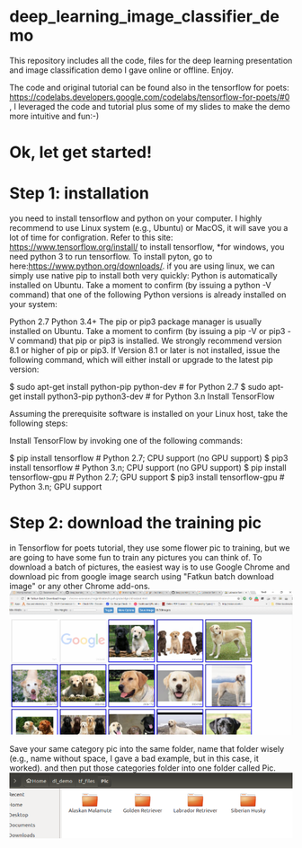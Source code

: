 # deep_learning_image_classifier_demo

This repository includes all the code, files for the deep learning presentation and image classification demo I gave online or offline. Enjoy.

The code and original tutorial can be found also in the tensorflow for poets: https://codelabs.developers.google.com/codelabs/tensorflow-for-poets/#0 , I leveraged the code and tutorial plus some of my slides to make the demo more intuitive and fun:-) 


# Ok, let get started!

# Step 1: installation 
you need to install tensorflow and python on your computer. I highly recommend to use Linux system (e.g., Ubuntu) or MacOS, it will save you a lot of time for configration. Refer to this site: https://www.tensorflow.org/install/ to install tensorflow, *for windows, you need python 3 to run tensorflow. To install pyton, go to here:https://www.python.org/downloads/. 
if you are using linux, we can simply use native pip to install both very quickly:
Python is automatically installed on Ubuntu. Take a moment to confirm (by issuing a python -V command) that one of the following Python versions is already installed on your system:

Python 2.7
Python 3.4+
The pip or pip3 package manager is usually installed on Ubuntu. Take a moment to confirm (by issuing a pip -V or pip3 -V command) that pip or pip3 is installed. We strongly recommend version 8.1 or higher of pip or pip3. If Version 8.1 or later is not installed, issue the following command, which will either install or upgrade to the latest pip version:

$ sudo apt-get install python-pip python-dev   # for Python 2.7
$ sudo apt-get install python3-pip python3-dev # for Python 3.n
Install TensorFlow

Assuming the prerequisite software is installed on your Linux host, take the following steps:

Install TensorFlow by invoking one of the following commands:

$ pip install tensorflow      # Python 2.7; CPU support (no GPU support)
 $ pip3 install tensorflow     # Python 3.n; CPU support (no GPU support)
 $ pip install tensorflow-gpu  # Python 2.7;  GPU support
 $ pip3 install tensorflow-gpu # Python 3.n; GPU support 
 
 # Step 2: download the training pic
 in Tensorflow for poets tutorial, they use some flower pic to training,  but we are going to have some fun to train any pictures you can think of. To download a batch of pictures, the easiest way is to use Google Chrome and download pic from google image search using "Fatkun batch download image" or any other Chrome add-ons. 
 ![alt text](https://github.com/xyd945/deep_learning_image_classifier_demo/blob/master/batch_download.PNG)
 
 Save your same category pic into the same folder, name that folder wisely (e.g., name without space, I gave a bad example, but in this case, it worked). and then put those categories folder into one folder called Pic. 
 ![alt text](https://github.com/xyd945/deep_learning_image_classifier_demo/blob/master/folder_pic.PNG)
